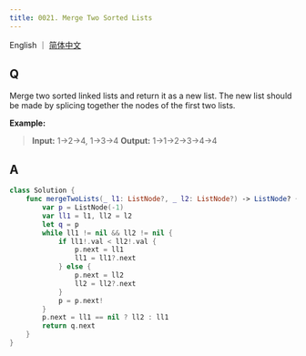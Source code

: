 ```yaml
---
title: 0021. Merge Two Sorted Lists
---
```


English ｜ [简体中文](leetcode/0021)



## Q

Merge two sorted linked lists and return it as a new list. The new list should be made by splicing together the nodes of the first two lists.

**Example:**

>**Input:** 1->2->4, 1->3->4
>**Output:** 1->1->2->3->4->4



## A

```swift
class Solution {
    func mergeTwoLists(_ l1: ListNode?, _ l2: ListNode?) -> ListNode? {
        var p = ListNode(-1)
        var ll1 = l1, ll2 = l2
        let q = p
        while ll1 != nil && ll2 != nil {
            if ll1!.val < ll2!.val {
                p.next = ll1
                ll1 = ll1?.next
            } else {
                p.next = ll2
                ll2 = ll2?.next
            }
            p = p.next!
        }
        p.next = ll1 == nil ? ll2 : ll1
        return q.next
    }
}
```


